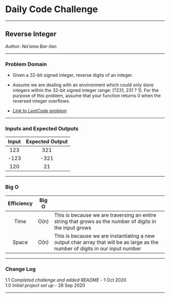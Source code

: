 # Daily Code Challenge

---

## Reverse Integer
*Author: Na'ama Bar-Ilan*



---

### Problem Domain

* Given a 32-bit signed integer, reverse digits of an integer.
* Assume we are dealing with an environment which could only store integers within the 32-bit signed integer range: [?231,  231 ? 1]. For the purpose of this problem, assume that your function returns 0 when the reversed integer overflows.

* [*Link to LeetCode problem*](https://leetcode.com/problems/reverse-integer/)

---

### Inputs and Expected Outputs

| Input | Expected Output |
| :-----------: | :-----------:  |
| 123  | 321  |
|  -123 | -321  |
|  120 | 21  |

---

### Big O


| Efficiency  | Big O |  |
| :-----------: | :-----------: |  :----------- |
| Time |  O(n)  | This is because we are traversing an entire string that grows as the number of digits in the input grows |
| Space| O(n) | This is because we are instantiating a new output char array that will be as large as the number of digits in our input number |

---

### Change Log
1.1 *Completed challenge and added README* - 1 Oct 2020 <br>
1.0 *Initial project set up* - 28 Sep 2020  

---
